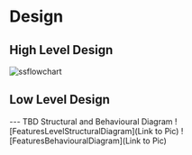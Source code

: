 # Design
## High Level Design
![ssflowchart](https://user-images.githubusercontent.com/60938404/161325202-15d32170-6589-4ae4-8e22-f06ff5a17245.png)
  

## Low Level Design
--- TBD Structural and Behavioural Diagram ![FeaturesLevelStructuralDiagram](Link to Pic) ![FeaturesBehaviouralDiagram](Link to Pic)
